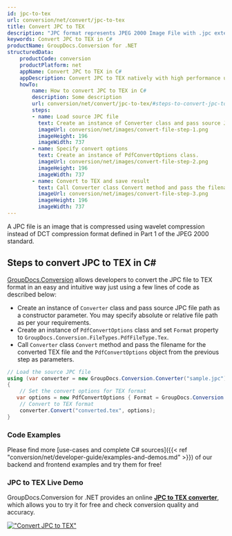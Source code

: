 ```yaml
---
id: jpc-to-tex
url: conversion/net/convert/jpc-to-tex
title: Convert JPC to TEX
description: "JPC format represents JPEG 2000 Image File with .jpc extension. Learn how to convert JPC to TEX file programmatically in C# language using GroupDocs.Conversion for .NET library."
keywords: Convert JPC to TEX in C#
productName: GroupDocs.Conversion for .NET
structuredData:
    productCode: conversion
    productPlatform: net
    appName: Convert JPC to TEX in C#
    appDescription: Convert JPC to TEX natively with high performance using C# language and server side GroupDocs.Conversion for .NET APIs, without the use of any software like Microsoft or Open Office.
    howTo:
        name: How to convert JPC to TEX in C# 
        description: Some description
        url: conversion/net/convert/jpc-to-tex/#steps-to-convert-jpc-to-tex-in-c
        steps:
        - name: Load source JPC file 
          text: Create an instance of Converter class and pass source JPC file path as a constructor parameter. You may specify absolute or relative file path as per your requirements. 
          imageUrl: conversion/net/images/convert-file-step-1.png
          imageHeight: 196
          imageWidth: 737
        - name: Specify convert options 
          text: Create an instance of PdfConvertOptions class.
          imageUrl: conversion/net/images/convert-file-step-2.png
          imageHeight: 196
          imageWidth: 737
        - name: Convert to TEX and save result 
          text: Call Converter class Convert method and pass the filename for the converted HTML file and the PdfConvertOptions object from the previous step as parameters.
          imageUrl: conversion/net/images/convert-file-step-3.png
          imageHeight: 196
          imageWidth: 737
---
```


A JPC file is an image that is compressed using wavelet compression instead of DCT compression format defined in Part 1 of the JPEG 2000 standard.

## Steps to convert JPC to TEX in C#

[GroupDocs.Conversion](https://products.groupdocs.com/conversion/net) allows developers to convert the JPC file to TEX format in an easy and intuitive way just using a few lines of code as described below:

* Create an instance of `Converter` class and pass source JPC file path as a constructor parameter. You may specify absolute or relative file path as per your requirements. 
* Create an instance of `PdfConvertOptions` class and set `Format` property to `GroupDocs.Conversion.FileTypes.PdfFileType.Tex`.
* Call `Converter` class `Convert` method and pass the filename for the converted TEX file and the `PdfConvertOptions` object from the previous step as parameters.

```csharp
// Load the source JPC file
using (var converter = new GroupDocs.Conversion.Converter("sample.jpc"))
{
    // Set the convert options for TEX format
   var options = new PdfConvertOptions { Format = GroupDocs.Conversion.FileTypes.PdfFileType.Tex };
    // Convert to TEX format
    converter.Convert("converted.tex", options);
}
```

### Code Examples

Please find more [use-cases and complete C# sources]({{< ref "conversion/net/developer-guide/examples-and-demos.md" >}}) of our backend and frontend examples and try them for free!

### JPC to TEX Live Demo

GroupDocs.Conversion for .NET provides an online [**JPC to TEX converter**](https://products.groupdocs.app/conversion/jpc-to-tex), which allows you to try it for free and check conversion quality and accuracy.

[!["Convert JPC to TEX"](conversion/net/images/convert-to-tex/convert-jpc-to-tex.png)](https://products.groupdocs.app/conversion/jpc-to-tex)